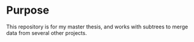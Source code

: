 # Purpose

This repository is for my master thesis, and works with subtrees to merge data from several other projects.
